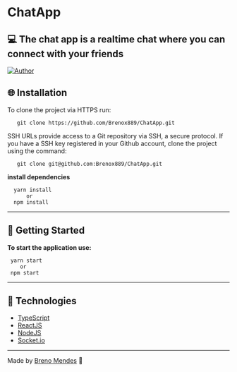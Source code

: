 # ChatApp
:computer: The chat app is a realtime chat where you can connect with your friends
---
[![Author](https://img.shields.io/badge/author-Breno%20Mendes-blue)](https://github.com/Brenox889)

## :globe_with_meridians: Installation 
   To clone the project via HTTPS run:
  
       git clone https://github.com/Brenox889/ChatApp.git   
   
   SSH URLs provide access to a Git repository via SSH, a secure protocol. If you have a SSH key registered in your Github account, clone the project using the command:
  
       git clone git@github.com:Brenox889/ChatApp.git
       
   **install dependencies**
   
      yarn install
          or
      npm install
     
---  
 ## :rocket: Getting Started 
   **To start the application use:**
   
     yarn start
        or
     npm start
 ---
 ## :robot: Technologies 
 
 - [TypeScript](https://www.typescriptlang.org/)
 - [ReactJS](https://pt-br.reactjs.org/)
 - [NodeJS](https://nodejs.org/en/)
 - [Socket.io](https://socket.io/)
 ---
 
 Made by [Breno Mendes](https://www.linkedin.com/in/breno-mendes-14206318a/) :rocket:
